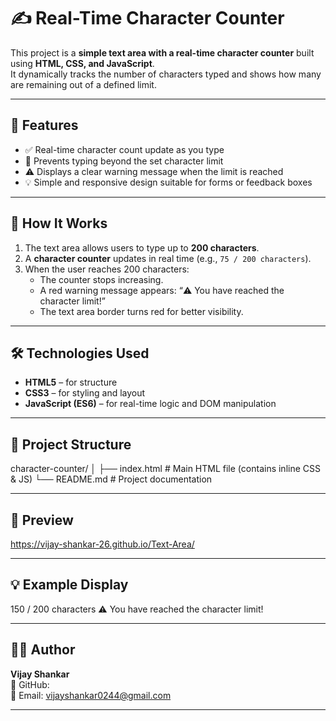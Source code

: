 # ✍️ Real-Time Character Counter

This project is a **simple text area with a real-time character counter** built using **HTML, CSS, and JavaScript**.  
It dynamically tracks the number of characters typed and shows how many are remaining out of a defined limit.

---

## 🚀 Features

- ✅ Real-time character count update as you type  
- 🚫 Prevents typing beyond the set character limit  
- ⚠️ Displays a clear warning message when the limit is reached  
- 💡 Simple and responsive design suitable for forms or feedback boxes  

---

## 🧩 How It Works

1. The text area allows users to type up to **200 characters**.  
2. A **character counter** updates in real time (e.g., `75 / 200 characters`).  
3. When the user reaches 200 characters:  
   - The counter stops increasing.  
   - A red warning message appears: “⚠️ You have reached the character limit!”  
   - The text area border turns red for better visibility.  

---

## 🛠️ Technologies Used

- **HTML5** – for structure  
- **CSS3** – for styling and layout  
- **JavaScript (ES6)** – for real-time logic and DOM manipulation  

---

## 📂 Project Structure

character-counter/
│
├── index.html # Main HTML file (contains inline CSS & JS)
└── README.md # Project documentation 

---

## 📸 Preview

https://vijay-shankar-26.github.io/Text-Area/

---

## 💡 Example Display

150 / 200 characters
⚠️ You have reached the character limit!

---

## 🧑‍💻 Author

**Vijay Shankar**  
💼 GitHub:  
📧 Email: vijayshankar0244@gmail.com

---
